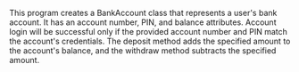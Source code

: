 This program creates a BankAccount class that represents a user's bank account. It has an account number, PIN, and balance attributes. Account login will be successful only if the provided account number and PIN match the account's credentials. The deposit method adds the specified amount to the account's balance, and the withdraw method subtracts the specified amount.
